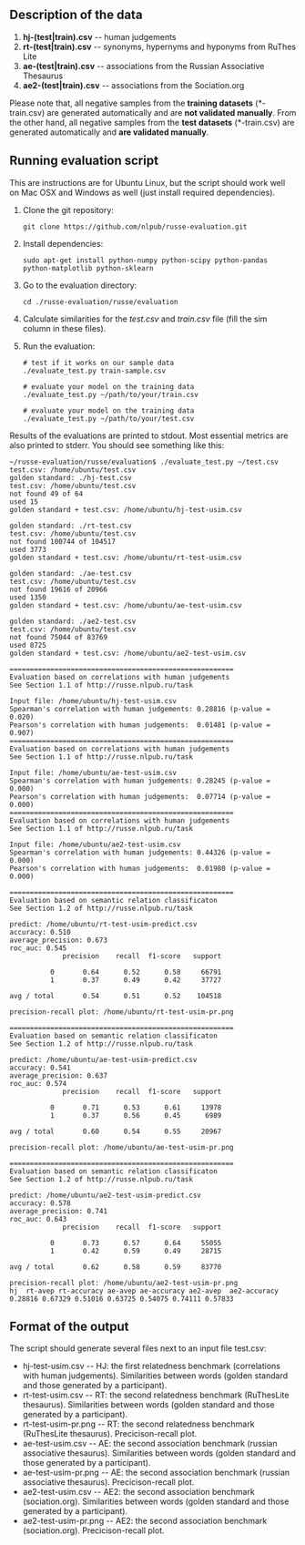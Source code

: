 Description of the data
------------------------

1. **hj-(test|train).csv** -- human judgements
2. **rt-(test|train).csv** -- synonyms, hypernyms and hyponyms from RuThes Lite
3. **ae-(test|train).csv** -- associations from the Russian Associative Thesaurus
4. **ae2-(test|train).csv** -- associations from the Sociation.org

Please note that, all negative samples from the **training datasets** (\*-train.csv) are generated automatically and are **not validated manually**. From the other hand, all negative samples from the **test datasets** (\*-train.csv) are generated automatically and **are validated manually**.

Running evaluation script 
--------------------

This are instructions are for Ubuntu Linux, but the script should work well on Mac OSX and Windows as well (just install required dependencies). 


1. Clone the git repository:

    ```
    git clone https://github.com/nlpub/russe-evaluation.git
    ```

2. Install dependencies:

    ```
    sudo apt-get install python-numpy python-scipy python-pandas python-matplotlib python-sklearn
    ```

3. Go to the evaluation directory:

    ```
    cd ./russe-evaluation/russe/evaluation
    ```

4. Calculate similarities for the *test.csv* and *train.csv* file (fill the sim column in these files).

5. Run the evaluation:

    ```
    # test if it works on our sample data 
    ./evaluate_test.py train-sample.csv  

    # evaluate your model on the training data
    ./evaluate_test.py ~/path/to/your/train.csv

    # evaluate your model on the training data 
    ./evaluate_test.py ~/path/to/your/test.csv 
    ```

Results of the evaluations are printed to stdout. Most essential metrics are also printed to stderr. You should see something like this:


```
~/russe-evaluation/russe/evaluation$ ./evaluate_test.py ~/test.csv 
test.csv: /home/ubuntu/test.csv
golden standard: ./hj-test.csv
test.csv: /home/ubuntu/test.csv
not found 49 of 64
used 15
golden standard + test.csv: /home/ubuntu/hj-test-usim.csv 

golden standard: ./rt-test.csv
test.csv: /home/ubuntu/test.csv
not found 100744 of 104517
used 3773
golden standard + test.csv: /home/ubuntu/rt-test-usim.csv 

golden standard: ./ae-test.csv
test.csv: /home/ubuntu/test.csv
not found 19616 of 20966
used 1350
golden standard + test.csv: /home/ubuntu/ae-test-usim.csv 

golden standard: ./ae2-test.csv
test.csv: /home/ubuntu/test.csv
not found 75044 of 83769
used 8725
golden standard + test.csv: /home/ubuntu/ae2-test-usim.csv 

=======================================================
Evaluation based on correlations with human judgements
See Section 1.1 of http://russe.nlpub.ru/task

Input file: /home/ubuntu/hj-test-usim.csv
Spearman's correlation with human judgements: 0.28816 (p-value = 0.020)
Pearson's correlation with human judgements:  0.01481 (p-value = 0.907)
=======================================================
Evaluation based on correlations with human judgements
See Section 1.1 of http://russe.nlpub.ru/task

Input file: /home/ubuntu/ae-test-usim.csv
Spearman's correlation with human judgements: 0.28245 (p-value = 0.000)
Pearson's correlation with human judgements:  0.07714 (p-value = 0.000)
=======================================================
Evaluation based on correlations with human judgements
See Section 1.1 of http://russe.nlpub.ru/task

Input file: /home/ubuntu/ae2-test-usim.csv
Spearman's correlation with human judgements: 0.44326 (p-value = 0.000)
Pearson's correlation with human judgements:  0.01980 (p-value = 0.000)

=======================================================
Evaluation based on semantic relation classificaton
See Section 1.2 of http://russe.nlpub.ru/task

predict: /home/ubuntu/rt-test-usim-predict.csv
accuracy: 0.510
average_precision: 0.673
roc_auc: 0.545
             precision    recall  f1-score   support

          0       0.64      0.52      0.58     66791
          1       0.37      0.49      0.42     37727

avg / total       0.54      0.51      0.52    104518

precision-recall plot: /home/ubuntu/rt-test-usim-pr.png

=======================================================
Evaluation based on semantic relation classificaton
See Section 1.2 of http://russe.nlpub.ru/task

predict: /home/ubuntu/ae-test-usim-predict.csv
accuracy: 0.541
average_precision: 0.637
roc_auc: 0.574
             precision    recall  f1-score   support

          0       0.71      0.53      0.61     13978
          1       0.37      0.56      0.45      6989

avg / total       0.60      0.54      0.55     20967

precision-recall plot: /home/ubuntu/ae-test-usim-pr.png

=======================================================
Evaluation based on semantic relation classificaton
See Section 1.2 of http://russe.nlpub.ru/task

predict: /home/ubuntu/ae2-test-usim-predict.csv
accuracy: 0.578
average_precision: 0.741
roc_auc: 0.643
             precision    recall  f1-score   support

          0       0.73      0.57      0.64     55055
          1       0.42      0.59      0.49     28715

avg / total       0.62      0.58      0.59     83770

precision-recall plot: /home/ubuntu/ae2-test-usim-pr.png
hj  rt-avep rt-accuracy ae-avep ae-accuracy ae2-avep  ae2-accuracy
0.28816 0.67329 0.51016 0.63725 0.54075 0.74111 0.57833

```


Format of the output
--------------------

The script should generate several files next to an input file test.csv:

* hj-test-usim.csv	-- HJ: the first relatedness benchmark (correlations with human judgements).	Similarities between words (golden standard and those generated by a participant).
* rt-test-usim.csv	-- RT: the second relatedness benchmark (RuThesLite thesaurus).	Similarities between words (golden standard and those generated by a participant).
* rt-test-usim-pr.png --	RT: the second relatedness benchmark (RuThesLite thesaurus).	Precicison-recall plot.
* ae-test-usim.csv	-- AE: the second association benchmark (russian associative thesaurus).	Similarities between words (golden standard and those generated by a participant).
* ae-test-usim-pr.png --	AE: the second association benchmark (russian associative thesaurus).	Precicison-recall plot.
* ae2-test-usim.csv	-- AE2: the second association benchmark (sociation.org).	Similarities between words (golden standard and those generated by a participant).
* ae2-test-usim-pr.png --	AE2: the second association benchmark (sociation.org).	Precicison-recall plot.



